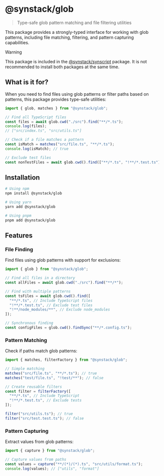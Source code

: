# @synstack/glob

> Type-safe glob pattern matching and file filtering utilities

This package provides a strongly-typed interface for working with glob patterns, including file matching, filtering, and pattern capturing capabilities.

> [!WARNING]
> This package is included in the [@synstack/synscript](https://github.com/pAIrprogio/synscript) package. It is not recommended to install both packages at the same time.

## What is it for?

When you need to find files using glob patterns or filter paths based on patterns, this package provides type-safe utilities:

```typescript
import { glob, matches } from "@synstack/glob";

// Find all TypeScript files
const files = await glob.cwd("./src").find("**/*.ts");
console.log(files);
// ["src/index.ts", "src/utils.ts"]

// Check if a file matches a pattern
const isMatch = matches("src/file.ts", "**/*.ts");
console.log(isMatch); // true

// Exclude test files
const nonTestFiles = await glob.cwd().find(["**/*.ts", "!**/*.test.ts"]);
```

## Installation

```bash
# Using npm
npm install @synstack/glob

# Using yarn
yarn add @synstack/glob

# Using pnpm
pnpm add @synstack/glob
```

## Features

### File Finding

Find files using glob patterns with support for exclusions:

```typescript
import { glob } from "@synstack/glob";

// Find all files in a directory
const allFiles = await glob.cwd("./src").find("**/*");

// Find with multiple patterns
const tsFiles = await glob.cwd().find([
  "**/*.ts", // Include TypeScript files
  "!**/*.test.ts", // Exclude test files
  "!**/node_modules/**", // Exclude node_modules
]);

// Synchronous finding
const configFiles = glob.cwd().findSync("**/*.config.ts");
```

### Pattern Matching

Check if paths match glob patterns:

```typescript
import { matches, filterFactory } from "@synstack/glob";

// Simple matching
matches("src/file.ts", "**/*.ts"); // true
matches("test/file.ts", "!test/**"); // false

// Create reusable filters
const filter = filterFactory([
  "**/*.ts", // Include TypeScript
  "!**/*.test.ts", // Exclude tests
]);

filter("src/utils.ts"); // true
filter("src/test.test.ts"); // false
```

### Pattern Capturing

Extract values from glob patterns:

```typescript
import { capture } from "@synstack/glob";

// Capture values from paths
const values = capture("**/(*)/(*).ts", "src/utils/format.ts");
console.log(values); // ["utils", "format"]
```

